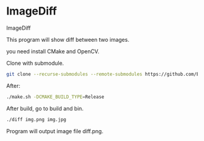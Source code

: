 # ImageDiff
ImageDiff

This program will show diff between two images.

you need install CMake and OpenCV.

Clone with submodule.

```sh
git clone --recurse-submodules --remote-submodules https://github.com/Bensuperpc/ImageDiff.git
```

After:

```sh
./make.sh -DCMAKE_BUILD_TYPE=Release
```

After build, go to build and bin.

```sh
./diff img.png img.jpg
```

Program will output image file diff.png.
